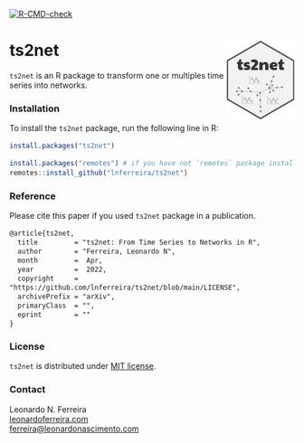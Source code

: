 [![R-CMD-check](https://github.com/lnferreira/ts2net/workflows/R-CMD-check/badge.svg)](https://github.com/lnferreira/ts2net/actions)

# ts2net <img src="man/figures/logo.png" align="right" height="139" />

```ts2net``` is an R package to transform one or multiples time series into networks.

### Installation

To install the ```ts2net``` package, run the following line in R:

``` r
install.packages("ts2net")
```

``` r
install.packages("remotes") # if you have not `remotes` package installed
remotes::install_github("lnferreira/ts2net")
```

### Reference

Please cite this paper if you used ```ts2net``` package in a publication.

```
@article{ts2net,
  title         = "ts2net: From Time Series to Networks in R",
  author        = "Ferreira, Leonardo N",
  month         =  Apr,
  year          =  2022,
  copyright     = "https://github.com/lnferreira/ts2net/blob/main/LICENSE",
  archivePrefix = "arXiv",
  primaryClass  = "",
  eprint        = ""
}
```

### License

```ts2net``` is distributed under [MIT license](LICENSE.md).

### Contact

Leonardo N. Ferreira  
[leonardoferreira.com](https://www.leonardoferreira.com/)  
ferreira@leonardonascimento.com
